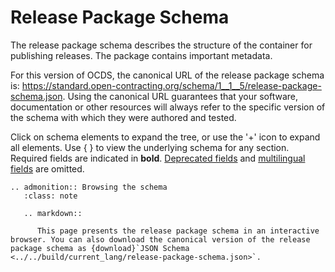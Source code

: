 # Release Package Schema

The release package schema describes the structure of the container for publishing releases. The package contains important metadata.

For this version of OCDS, the canonical URL of the release package schema is: <https://standard.open-contracting.org/schema/1__1__5/release-package-schema.json>. Using the canonical URL guarantees that your software, documentation or other resources will always refer to the specific version of the schema with which they were authored and tested.

Click on schema elements to expand the tree, or use the '+' icon to expand all elements. Use { } to view the underlying schema for any section. Required fields are indicated in **bold**. [Deprecated fields](../governance/deprecation) and [multilingual fields](../reference/#language) are omitted.

```{eval-rst}
.. admonition:: Browsing the schema
   :class: note

   .. markdown::

      This page presents the release package schema in an interactive browser. You can also download the canonical version of the release package schema as {download}`JSON Schema <../../build/current_lang/release-package-schema.json>`.
```

<script src="../../_static/docson/public/js/widget.js" data-schema="../../../release-package-schema.json"></script>
